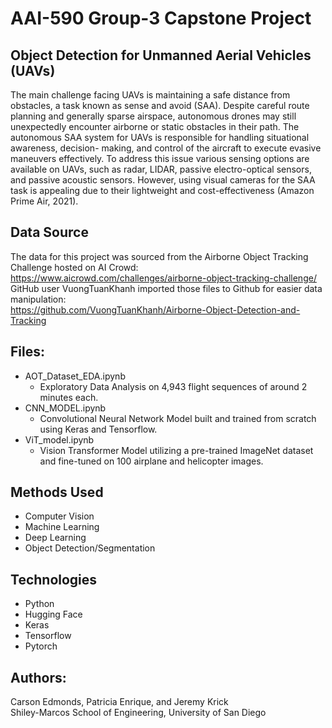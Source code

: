 # AAI-590 Group-3 Capstone Project

## Object Detection for Unmanned Aerial Vehicles (UAVs)  
The main challenge facing UAVs is maintaining a safe distance from 
obstacles, a task known as sense and avoid (SAA). Despite careful route planning and generally sparse 
airspace, autonomous drones may still unexpectedly encounter airborne or static obstacles in their path. 
The autonomous SAA system for UAVs is responsible for handling situational awareness, decision-
making, and control of the aircraft to execute evasive maneuvers effectively. To address this issue 
various sensing options are available on UAVs, such as radar, LIDAR, passive electro-optical sensors, and 
passive acoustic sensors. However, using visual cameras for the SAA task is appealing due to their 
lightweight and cost-effectiveness (Amazon Prime Air, 2021). 

## Data Source  
The data for this project was sourced from the Airborne Object Tracking Challenge hosted on AI Crowd:  
https://www.aicrowd.com/challenges/airborne-object-tracking-challenge/   
GitHub user VuongTuanKhanh imported those files to Github for easier data manipulation:  
https://github.com/VuongTuanKhanh/Airborne-Object-Detection-and-Tracking  

## Files:  
* AOT_Dataset_EDA.ipynb  
  - Exploratory Data Analysis on 4,943 flight sequences of around 2 minutes each.
* CNN_MODEL.ipynb
  - Convolutional Neural Network Model built and trained from scratch using Keras and Tensorflow.  
* ViT_model.ipynb
  - Vision Transformer Model utilizing a pre-trained ImageNet dataset and fine-tuned on 100 airplane and helicopter images.  

## Methods Used
* Computer Vision
* Machine Learning
* Deep Learning
* Object Detection/Segmentation

## Technologies
* Python
* Hugging Face
* Keras
* Tensorflow
* Pytorch

## Authors:
Carson Edmonds, Patricia Enrique, and Jeremy Krick  
Shiley-Marcos School of Engineering, University of San Diego
